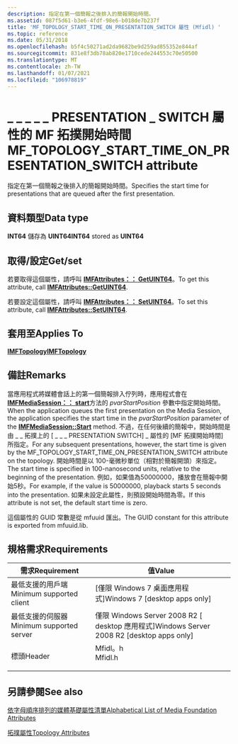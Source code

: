 ```yaml
---
description: 指定在第一個簡報之後排入的簡報開始時間。
ms.assetid: 087f5d61-b3e6-4fdf-98e6-b018de7b237f
title: 'MF_TOPOLOGY_START_TIME_ON_PRESENTATION_SWITCH 屬性 (Mfidl) '
ms.topic: reference
ms.date: 05/31/2018
ms.openlocfilehash: b5f4c50271ad2da9682be9d259ad855352e844af
ms.sourcegitcommit: 831e8f3db78ab820e1710cede244553c70e50500
ms.translationtype: MT
ms.contentlocale: zh-TW
ms.lasthandoff: 01/07/2021
ms.locfileid: "106978819"
---
```

# <a name="mf_topology_start_time_on_presentation_switch-attribute"></a><span data-ttu-id="f6f4e-103">\_ \_ \_ \_ \_ PRESENTATION \_ SWITCH 屬性的 MF 拓撲開始時間</span><span class="sxs-lookup"><span data-stu-id="f6f4e-103">MF\_TOPOLOGY\_START\_TIME\_ON\_PRESENTATION\_SWITCH attribute</span></span>

<span data-ttu-id="f6f4e-104">指定在第一個簡報之後排入的簡報開始時間。</span><span class="sxs-lookup"><span data-stu-id="f6f4e-104">Specifies the start time for presentations that are queued after the first presentation.</span></span>

## <a name="data-type"></a><span data-ttu-id="f6f4e-105">資料類型</span><span class="sxs-lookup"><span data-stu-id="f6f4e-105">Data type</span></span>

<span data-ttu-id="f6f4e-106">**INT64** 儲存為 **UINT64**</span><span class="sxs-lookup"><span data-stu-id="f6f4e-106">**INT64** stored as **UINT64**</span></span>

## <a name="getset"></a><span data-ttu-id="f6f4e-107">取得/設定</span><span class="sxs-lookup"><span data-stu-id="f6f4e-107">Get/set</span></span>

<span data-ttu-id="f6f4e-108">若要取得這個屬性，請呼叫 [**IMFAttributes：： GetUINT64**](/windows/desktop/api/mfobjects/nf-mfobjects-imfattributes-getuint64)。</span><span class="sxs-lookup"><span data-stu-id="f6f4e-108">To get this attribute, call [**IMFAttributes::GetUINT64**](/windows/desktop/api/mfobjects/nf-mfobjects-imfattributes-getuint64).</span></span>

<span data-ttu-id="f6f4e-109">若要設定這個屬性，請呼叫 [**IMFAttributes：： SetUINT64**](/windows/desktop/api/mfobjects/nf-mfobjects-imfattributes-setuint64)。</span><span class="sxs-lookup"><span data-stu-id="f6f4e-109">To set this attribute, call [**IMFAttributes::SetUINT64**](/windows/desktop/api/mfobjects/nf-mfobjects-imfattributes-setuint64).</span></span>

## <a name="applies-to"></a><span data-ttu-id="f6f4e-110">套用至</span><span class="sxs-lookup"><span data-stu-id="f6f4e-110">Applies To</span></span>

[<span data-ttu-id="f6f4e-111">**IMFTopology**</span><span class="sxs-lookup"><span data-stu-id="f6f4e-111">**IMFTopology**</span></span>](/windows/desktop/api/mfidl/nn-mfidl-imftopology)

## <a name="remarks"></a><span data-ttu-id="f6f4e-112">備註</span><span class="sxs-lookup"><span data-stu-id="f6f4e-112">Remarks</span></span>

<span data-ttu-id="f6f4e-113">當應用程式將媒體會話上的第一個簡報排入佇列時，應用程式會在 [**IMFMediaSession：： start**](/windows/desktop/api/mfidl/nf-mfidl-imfmediasession-start)方法的 *pvarStartPosition* 參數中指定開始時間。</span><span class="sxs-lookup"><span data-stu-id="f6f4e-113">When the application queues the first presentation on the Media Session, the application specifies the start time in the *pvarStartPosition* parameter of the [**IMFMediaSession::Start**](/windows/desktop/api/mfidl/nf-mfidl-imfmediasession-start) method.</span></span> <span data-ttu-id="f6f4e-114">不過，在任何後續的簡報中，開始時間是由 \_ \_ 拓撲上的 [ \_ \_ \_ PRESENTATION SWITCH] \_ 屬性的 [MF 拓撲開始時間] 所指定。</span><span class="sxs-lookup"><span data-stu-id="f6f4e-114">For any subsequent presentations, however, the start time is given by the MF\_TOPOLOGY\_START\_TIME\_ON\_PRESENTATION\_SWITCH attribute on the topology.</span></span> <span data-ttu-id="f6f4e-115">開始時間是以 100-毫微秒單位（相對於簡報開頭）來指定。</span><span class="sxs-lookup"><span data-stu-id="f6f4e-115">The start time is specified in 100-nanosecond units, relative to the beginning of the presentation.</span></span> <span data-ttu-id="f6f4e-116">例如，如果值為50000000，播放會在簡報中開始5秒。</span><span class="sxs-lookup"><span data-stu-id="f6f4e-116">For example, if the value is 50000000, playback starts 5 seconds into the presentation.</span></span> <span data-ttu-id="f6f4e-117">如果未設定此屬性，則預設開始時間為零。</span><span class="sxs-lookup"><span data-stu-id="f6f4e-117">If this attribute is not set, the default start time is zero.</span></span>

<span data-ttu-id="f6f4e-118">這個屬性的 GUID 常數是從 mfuuid 匯出。</span><span class="sxs-lookup"><span data-stu-id="f6f4e-118">The GUID constant for this attribute is exported from mfuuid.lib.</span></span>

## <a name="requirements"></a><span data-ttu-id="f6f4e-119">規格需求</span><span class="sxs-lookup"><span data-stu-id="f6f4e-119">Requirements</span></span>



| <span data-ttu-id="f6f4e-120">需求</span><span class="sxs-lookup"><span data-stu-id="f6f4e-120">Requirement</span></span> | <span data-ttu-id="f6f4e-121">值</span><span class="sxs-lookup"><span data-stu-id="f6f4e-121">Value</span></span> |
|-------------------------------------|------------------------------------------------------------------------------------|
| <span data-ttu-id="f6f4e-122">最低支援的用戶端</span><span class="sxs-lookup"><span data-stu-id="f6f4e-122">Minimum supported client</span></span><br/> | <span data-ttu-id="f6f4e-123">\[僅限 Windows 7 桌面應用程式\]</span><span class="sxs-lookup"><span data-stu-id="f6f4e-123">Windows 7 \[desktop apps only\]</span></span><br/>                                         |
| <span data-ttu-id="f6f4e-124">最低支援的伺服器</span><span class="sxs-lookup"><span data-stu-id="f6f4e-124">Minimum supported server</span></span><br/> | <span data-ttu-id="f6f4e-125">僅限 Windows Server 2008 R2 \[ desktop 應用程式\]</span><span class="sxs-lookup"><span data-stu-id="f6f4e-125">Windows Server 2008 R2 \[desktop apps only\]</span></span><br/>                            |
| <span data-ttu-id="f6f4e-126">標頭</span><span class="sxs-lookup"><span data-stu-id="f6f4e-126">Header</span></span><br/>                   | <dl> <span data-ttu-id="f6f4e-127"><dt>Mfidl。h</dt></span><span class="sxs-lookup"><span data-stu-id="f6f4e-127"><dt>Mfidl.h</dt></span></span> </dl> |



## <a name="see-also"></a><span data-ttu-id="f6f4e-128">另請參閱</span><span class="sxs-lookup"><span data-stu-id="f6f4e-128">See also</span></span>

<dl> <dt>

[<span data-ttu-id="f6f4e-129">依字母順序排列的媒體基礎屬性清單</span><span class="sxs-lookup"><span data-stu-id="f6f4e-129">Alphabetical List of Media Foundation Attributes</span></span>](alphabetical-list-of-media-foundation-attributes.md)
</dt> <dt>

[<span data-ttu-id="f6f4e-130">拓撲屬性</span><span class="sxs-lookup"><span data-stu-id="f6f4e-130">Topology Attributes</span></span>](topology-attributes.md)
</dt> </dl>

 

 




